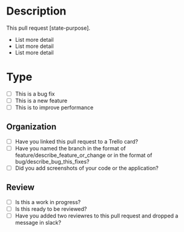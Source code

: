 # Description

This pull request [state-purpose].

 - List more detail 
 - List more detail 
 - List more detail 

# Type

 - [ ] This is a bug fix
 - [ ] This is a new feature
 - [ ] This is to improve performance 

## Organization

- [ ] Have you linked this pull request to a Trello card?
- [ ] Have you named the branch in the format of feature/describe_feature_or_change or in the format of bug/describe_bug_this_fixes?
- [ ] Did you add screenshots of your code or the application?

## Review

- [ ] Is this a work in progress?
- [ ] Is this ready to be reviewed?
- [ ] Have you added two reviewres to this pull request and dropped a message in slack?
